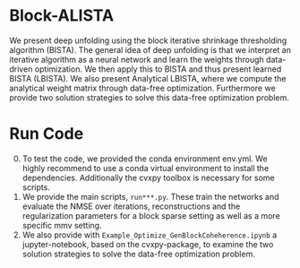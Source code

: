 # Block-ALISTA 

We present deep unfolding using the block iterative shrinkage thresholding algorithm (BISTA). The general idea of deep unfolding is that we interpret an iterative algorithm as a neural network and learn the weights through data-driven optimization. We then apply this to BISTA and thus present learned BISTA (LBISTA). We also present Analytical LBISTA, where we compute the analytical weight matrix through data-free optimization. Furthermore we provide two solution strategies to solve this data-free optimization problem.

# Run Code

0. To test the code, we provided the conda environment env.yml. We highly recommend to use a conda virtual environment to install the dependencies. Additionally the cvxpy toolbox is necessary for some scripts. 
1. We provide the main scripts, ```run***.py```. These train the networks and evaluate the NMSE over iterations, reconstructions and the regularization parameters for a block sparse setting as well as a more specific mmv setting.
2. We also provide with ```Example_Optimize_GenBlockCoheherence.ipynb``` a jupyter-notebook, based on the cvxpy-package, to examine the two solution strategies to solve the data-free optimization problem.
